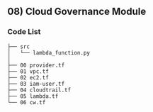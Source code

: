 ## 08) Cloud Governance Module
### Code List
```shell
├── src
│   └── lambda_function.py
│
├── 00 provider.tf
├── 01 vpc.tf
├── 02 ec2.tf
├── 03 iam-user.tf
├── 04 cloudtrail.tf
├── 05 lambda.tf
└── 06 cw.tf
```